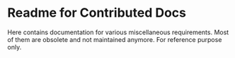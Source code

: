# Readme for Contributed Docs

Here contains documentation for various miscellaneous requirements. Most of them are obsolete and not maintained anymore. For reference purpose only.
